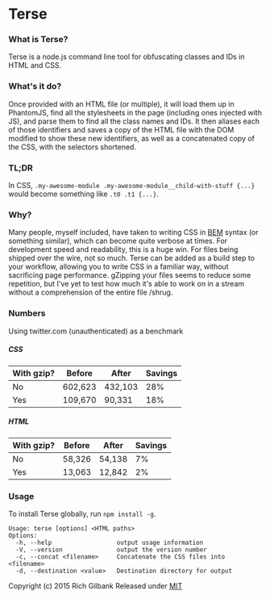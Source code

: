# Terse

### What is Terse?
Terse is a node.js command line tool for obfuscating classes and IDs in HTML and CSS.

### What's it do?
Once provided with an HTML file (or multiple), it will load them up in PhantomJS, find all the stylesheets in the page (including ones injected with JS), and parse them to find all the class names and IDs. It then aliases each of those identifiers and saves a copy of the HTML file with the DOM modified to show these new identifiers, as well as a concatenated copy of the CSS, with the selectors shortened.

### TL;DR
In CSS, `.my-awesome-module .my-awesome-module__child-with-stuff {...}` would become something like `.t0 .t1 {...}`.

### Why?
Many people, myself included, have taken to writing CSS in [BEM](http://csswizardry.com/2013/01/mindbemding-getting-your-head-round-bem-syntax/) syntax (or something similar), which can become quite verbose at times. For development speed and readability, this is a huge win. For files being shipped over the wire, not so much. Terse can be added as a build step to your workflow, allowing you to write CSS in a familiar way, without sacrificing page performance. gZipping your files seems to reduce some repetition, but I've yet to test how much it's able to work on in a stream without a comprehension of the entire file /shrug.

### Numbers
Using twitter.com (unauthenticated) as a benchmark

##### CSS
With gzip? | Before  | After   | Savings
-----------|---------|---------|--------
No         | 602,623 | 432,103 | 28%
Yes        | 109,670 | 90,331  | 18%

##### HTML
With gzip? | Before  | After   | Savings
-----------|---------|---------|--------
No         | 58,326  | 54,138  | 7%
Yes        | 13,063  | 12,842  | 2%

### Usage
To install Terse globally, run `npm install -g`.
```
Usage: terse [options] <HTML paths>
Options:
  -h, --help                  output usage information
  -V, --version               output the version number
  -c, --concat <filename>     Concatenate the CSS files into <filename>
  -d, --destination <value>   Destination directory for output
```

Copyright (c) 2015 Rich Gilbank
Released under [MIT](https://github.com/richgilbank/Terse/blob/master/LICENSE)
